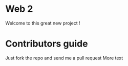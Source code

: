 Web 2
======

Welcome to this great new project !

Contributors guide
===================

Just fork the repo and send me a pull request
More text 
